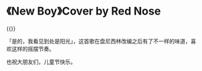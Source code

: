 # 《New Boy》Cover by Red Nose


{{<bilibili BV1x34y1L71Z>}}

「是的，我看见到处是阳光」，这首歌在盘尼西林改编之后有了不一样的味道，喜欢这样的摇摆节奏。

也祝大朋友们，儿童节快乐。

